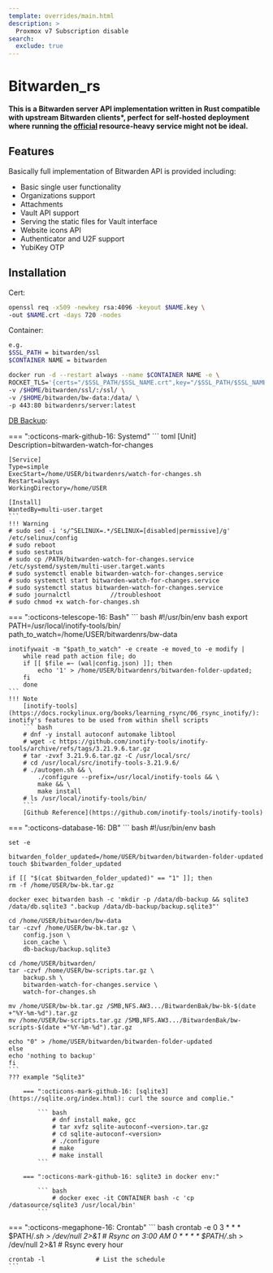 ```yaml
---
template: overrides/main.html
description: >
  Proxmox v7 Subscription disable
search:
  exclude: true
---
```


# Bitwarden_rs

__This is a Bitwarden server API implementation written in Rust compatible with upstream Bitwarden clients*, perfect for self-hosted deployment where running the [official](https://github.com/liuchenx/bitwarden_rs) resource-heavy service might not be ideal.__

## Features
Basically full implementation of Bitwarden API is provided including:

 * Basic single user functionality
 * Organizations support
 * Attachments
 * Vault API support
 * Serving the static files for Vault interface
 * Website icons API
 * Authenticator and U2F support
 * YubiKey OTP

## Installation
Cert:
``` bash
openssl req -x509 -newkey rsa:4096 -keyout $NAME.key \
-out $NAME.crt -days 720 -nodes
```
Container:
``` bash
e.g. 
$SSL_PATH = bitwarden/ssl
$CONTAINER NAME = bitwarden

docker run -d --restart always --name $CONTAINER NAME -e \
ROCKET_TLS='{certs="/$SSL_PATH/$SSL_NAME.crt",key="/$SSL_PATH/$SSL_NAME.key"}' \
-v /$HOME/bitwarden/ssl/:/ssl/ \
-v /$HOME/bitwarden/bw-data:/data/ \
-p 443:80 bitwardenrs/server:latest
```
[DB Backup](https://github.com/dani-garcia/vaultwarden/issues/975):

=== ":octicons-mark-github-16: Systemd"
	``` toml
	[Unit]
	Description=bitwarden-watch-for-changes
	
	[Service]
	Type=simple
	ExecStart=/home/USER/bitwardenrs/watch-for-changes.sh
	Restart=always
	WorkingDirectory=/home/USER
	
	[Install]
	WantedBy=multi-user.target
	```
	!!! Warning
	# sudo sed -i 's/^SELINUX=.*/SELINUX=[disabled|permissive]/g' /etc/selinux/config
	# sudo reboot
	# sudo sestatus
	# sudo cp /PATH/bitwarden-watch-for-changes.service /etc/systemd/system/multi-user.target.wants
	# sudo systemctl enable bitwarden-watch-for-changes.service
	# sudo systemctl start bitwarden-watch-for-changes.service
	# sudo systemctl status bitwarden-watch-for-changes.service
	# sudo journalctl			//troubleshoot
	# sudo chmod +x watch-for-changes.sh

=== ":octicons-telescope-16: Bash"
	``` bash
	#!/usr/bin/env bash
	export PATH=/usr/local/inotify-tools/bin/
	path_to_watch=/home/USER/bitwardenrs/bw-data
	
	inotifywait -m "$path_to_watch" -e create -e moved_to -e modify |
		while read path action file; do
  		if [[ $file =~ (wal|config.json) ]]; then
    		echo '1' > /home/USER/bitwardenrs/bitwarden-folder-updated;
  		fi
		done
	```
	!!! Note
		[inotify-tools](https://docs.rockylinux.org/books/learning_rsync/06_rsync_inotify/): inotify's features to be used from within shell scripts
		``` bash
		# dnf -y install autoconf automake libtool
		# wget -c https://github.com/inotify-tools/inotify-tools/archive/refs/tags/3.21.9.6.tar.gz
		# tar -zvxf 3.21.9.6.tar.gz -C /usr/local/src/
		# cd /usr/local/src/inotify-tools-3.21.9.6/
		# ./autogen.sh && \
			./configure --prefix=/usr/local/inotify-tools && \
			make && \
			make install
		# ls /usr/local/inotify-tools/bin/
		```
		[Github Reference](https://github.com/inotify-tools/inotify-tools)

=== ":octicons-database-16: DB"
	``` bash
	#!/usr/bin/env bash
	
	set -e
	
	bitwarden_folder_updated=/home/USER/bitwarden/bitwarden-folder-updated
	touch $bitwarden_folder_updated
	
	if [[ "$(cat $bitwarden_folder_updated)" == "1" ]]; then
  	rm -f /home/USER/bw-bk.tar.gz
	
  	docker exec bitwarden bash -c 'mkdir -p /data/db-backup && sqlite3 /data/db.sqlite3 ".backup /data/db-backup/backup.sqlite3"'
	
  	cd /home/USER/bitwarden/bw-data
  	tar -czvf /home/USER/bw-bk.tar.gz \
    	config.json \
    	icon_cache \
    	db-backup/backup.sqlite3
	
  	cd /home/USER/bitwarden/
  	tar -czvf /home/USER/bw-scripts.tar.gz \
    	backup.sh \
    	bitwarden-watch-for-changes.service \
    	watch-for-changes.sh
	
	mv /home/USER/bw-bk.tar.gz /SMB,NFS.AW3.../BitwardenBak/bw-bk-$(date +"%Y-%m-%d").tar.gz
	mv /home/USER/bw-scripts.tar.gz /SMB,NFS.AW3.../BitwardenBak/bw-scripts-$(date +"%Y-%m-%d").tar.gz
	
  	echo "0" > /home/USER/bitwarden/bitwarden-folder-updated
	else
  	echo 'nothing to backup'
	fi
	```
	??? example "Sqlite3"

		=== ":octicons-mark-github-16: [sqlite3](https://sqlite.org/index.html): curl the source and complie."

			``` bash
				# dnf install make, gcc
				# tar xvfz sqlite-autoconf-<version>.tar.gz
				# cd sqlite-autoconf-<version>
				# ./configure
				# make
				# make install
			```

		=== ":octicons-mark-github-16: sqlite3 in docker env:"

			``` bash
				# docker exec -it CONTAINER bash -c 'cp /datasource/sqlite3 /usr/local/bin'
			```

=== ":octicons-megaphone-16: Crontab"
	``` bash
	crontab -e
	0 3 * * * $PATH/*.sh > /dev/null 2>&1	# Rsync on 3:00 AM
	0 * * * * $PATH/*.sh > /dev/null 2>&1	# Rsync every hour
	
	crontab -l				# List the schedule
	```
